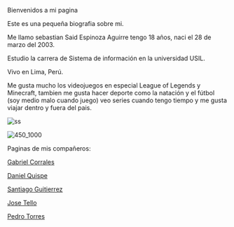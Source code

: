 Bienvenidos a mi pagina

Este es una pequeña biografia sobre mi.

Me llamo sebastian Said Espinoza Aguirre tengo 18 años, naci el 28 de marzo del 2003.

Estudio la carrera de Sistema de información en la universidad USIL.

Vivo en Lima, Perú.

Me gusta mucho los videojuegos en especial League of Legends y Minecraft, tambien me gusta hacer deporte como la natación y el fútbol (soy medio malo cuando juego)
veo series cuando tengo tiempo y me gusta viajar dentro y fuera del pais.

![ss](https://user-images.githubusercontent.com/86089080/122501173-d0911300-cfb9-11eb-8c2b-a2c960acf876.gif)

![450_1000](https://user-images.githubusercontent.com/86089080/122564470-fe527800-d00a-11eb-8e7b-a1076ed7e16d.jpeg)


Paginas de mis compañeros:

<a href="https://gabrielcorrales.000webhostapp.com/" rel="nofollow noopener noreferrer" target="_blank">Gabriel Corrales</a>

<a href="https://danielquispe1x2.github.io/p-ginaweb/" rel="nofollow noopener noreferrer" target="_blank">Daniel Quispe</a>

<a href="http://evirtuales.com/SantiagoDavidGutierrezSoria.html" rel="nofollow noopener noreferrer" target="_blank">Santiago Guitierrez</a>

<a href="https://josetellosaaz.github.io/JoseMiguelTelloSaaz/" rel="nofollow noopener noreferrer" target="_blank">Jose Tello</a>

<a href="https://pedroarnaldotorreschahua.me/" rel="nofollow noopener noreferrer" target="_blank">Pedro Torres</a>
